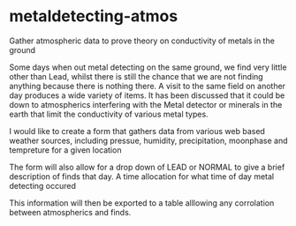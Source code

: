 # metaldetecting-atmos
Gather atmospheric data to prove theory on conductivity of metals in the ground

Some days when out metal detecting on the same ground, we find very little other than Lead, whilst there is still the chance that we are not finding anything because there is nothing there.
A visit to the same field on another day produces a wide variety of items.
It has been discussed that it could be down to atmospherics interfering with the Metal detector or minerals in the earth that limit the conductivity of various metal types.

I would like to create a form that gathers data from various web based weather sources, including pressue, humidity, precipitation, moonphase and tempreture for a given location

The form will also allow for a drop down of LEAD or NORMAL to give a brief description of finds that day.
A time allocation for what time of day metal detecting occured

This information will then be exported to a table alllowing any corrolation between atmospherics and finds.
